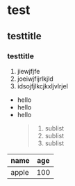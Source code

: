 # test
## testtitle
### testtitle
1. jiewjfjfe
2. joeiwjfijrlkjld
3. idsojfjlkcjkxljvlrjel

- hello
- hello
- hello
  >1. sublist
  >2. sublist
  >3. sublist

|name|age|
|----|---|
|apple|100|
